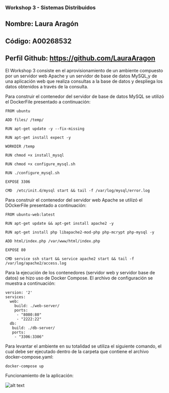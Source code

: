 ### Workshop 3 - Sistemas Distribuidos
## Nombre: Laura Aragón
## Código: A00268532
## Perfil Github: https://github.com/LauraAragon

El Workshop 3 consiste en el aprovisionamiento de un ambiente compuesto por un servidor web Apache y un servidor de base de datos MySQL,y de una aplicación web que realiza consultas a la base de datos y despliega los datos obtenidos a través de la consulta.

Para construir el contenedor del servidor de base de datos MySQL se utilizó el DockerFile presentado a continuación:

```
FROM ubuntu

ADD files/ /temp/

RUN apt-get update -y --fix-missing

RUN apt-get install expect -y

WORKDIR /temp

RUN chmod +x install_mysql

RUN chmod +x configure_mysql.sh

RUN ./configure_mysql.sh

EXPOSE 3306

CMD  /etc/init.d/mysql start && tail -f /var/log/mysql/error.log
```

Para construir el contenedor del servidor web Apache se utilizó el DOckerFile presentado a continuación:

```
FROM ubuntu-web:latest

RUN apt-get update && apt-get install apache2 -y

RUN apt-get install php libapache2-mod-php php-mcrypt php-mysql -y

ADD html/index.php /var/www/html/index.php

EXPOSE 80

CMD service ssh start && service apache2 start && tail -f /var/log/apache2/access.log
```

Para la ejecución de los contenedores (servidor web y servidor base de datos) se hizo uso de Docker Compose. El archivo de configuración se muestra a continuación:

```
version: '2'
services:
  web:
    build: ./web-server/
    ports:
     - "8080:80"
     - "2222:22"
  db:
   build: ./db-server/
   ports:
    - "3306:3306"
```

Para levantar el ambiente en su totalidad se utiliza el siguiente comando, el cual debe ser ejecutado dentro de la carpeta que contiene el archivo docker-compose.yaml:

```bash
docker-compose up
```

Funcionamiento de la aplicación:

![alt text](https://k60.kn3.net/8/F/0/3/8/B/934.jpg)